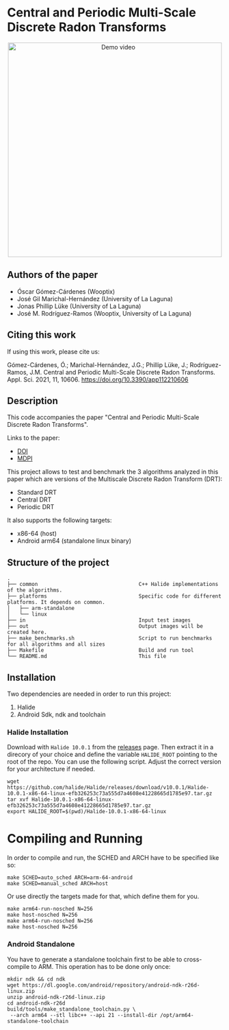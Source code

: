 # Central and Periodic Multi-Scale Discrete Radon Transforms

<p align="center">
    <img src="cover.gif" alt="Demo video" style="width:500px;"/>
</p>


## Authors of the paper
 * Óscar Gómez-Cárdenes (Wooptix)
 * José Gil Marichal-Hernández (University of La Laguna)
 * Jonas Phillip Lüke (University of La Laguna)
 * José M. Rodríguez-Ramos (Wooptix, University of La Laguna)

## Citing this work 
If using this work, please cite us:

Gómez-Cárdenes, Ó.; Marichal-Hernández, J.G.; Phillip Lüke, J.; Rodríguez-Ramos, J.M. Central and Periodic Multi-Scale Discrete Radon Transforms. Appl. Sci. 2021, 11, 10606. https://doi.org/10.3390/app112210606

## Description
This code accompanies the paper "Central and Periodic Multi-Scale Discrete Radon Transforms". 

Links to the paper: 
 * [DOI](https://doi.org/10.3390/app112210606)
 * [MDPI](https://www.mdpi.com/2076-3417/11/22/10606)

This project allows to test and benchmark the 3 algorithms analyzed in this paper which are versions of the Multiscale Discrete Radon Transform (DRT):
 * Standard DRT
 * Central DRT
 * Periodic DRT

It also supports the following targets:
 * x86-64  (host)
 * Android arm64 (standalone linux binary)

## Structure of the project

```
.
├── common                                 C++ Halide implementations of the algorithms.
├── platforms                              Specific code for different platforms. It depends on common.
│   ├── arm-standalone 
│   └── linux
├── in                                     Input test images
├── out                                    Output images will be created here.
├── make_benchmarks.sh                     Script to run benchmarks for all algorithms and all sizes
├── Makefile                               Build and run tool
└── README.md                              This file
```

## Installation
Two dependencies are needed in order to run this project:
1. Halide
2. Android Sdk, ndk and toolchain

### Halide Installation

Download with `Halide 10.0.1` from the [releases](https://github.com/halide/Halide/releases/tag/v15.0.0) page. Then extract it in a direcory of your choice and define the variable `HALIDE_ROOT` pointing to the root of the repo. You can use the following script. Adjust the correct version for your architecture if needed.

```shell
wget https://github.com/halide/Halide/releases/download/v10.0.1/Halide-10.0.1-x86-64-linux-efb326253c73a555d7a4608e41228665d1785e97.tar.gz
tar xvf Halide-10.0.1-x86-64-linux-efb326253c73a555d7a4608e41228665d1785e97.tar.gz
export HALIDE_ROOT=$(pwd)/Halide-10.0.1-x86-64-linux
```

# Compiling and Running

In order to compile and run, the SCHED and ARCH have to be specified like so:

```shell
make SCHED=auto_sched ARCH=arm-64-android
make SCHED=manual_sched ARCH=host
```

Or use directly the targets made for that, which define them for you.
```
make arm64-run-nosched N=256
make host-nosched N=256
make arm64-run-nosched N=256
make host-nosched N=256
```

### Android Standalone 
You have to generate a standalone toolchain first to be able to
 cross-compile to ARM. This operation has to be done only once:

```shell
mkdir ndk && cd ndk
wget https://dl.google.com/android/repository/android-ndk-r26d-linux.zip
unzip android-ndk-r26d-linux.zip
cd android-ndk-r26d
build/tools/make_standalone_toolchain.py \
 --arch arm64 --stl libc++ --api 21 --install-dir /opt/arm64-standalone-toolchain
```
